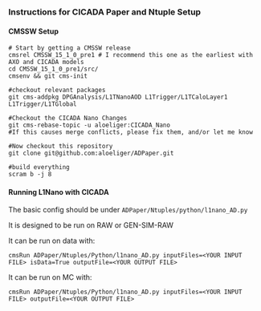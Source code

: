 ### Instructions for CICADA Paper and Ntuple Setup

#### CMSSW Setup
```
# Start by getting a CMSSW release
cmsrel CMSSW_15_1_0_pre1 # I recommend this one as the earliest with AXO and CICADA models
cd CMSSW_15_1_0_pre1/src/
cmsenv && git cms-init

#checkout relevant packages
git cms-addpkg DPGAnalysis/L1TNanoAOD L1Trigger/L1TCaloLayer1 L1Trigger/L1TGlobal

#Checkout the CICADA Nano Changes
git cms-rebase-topic -u aloeliger:CICADA_Nano
#If this causes merge conflicts, please fix them, and/or let me know

#Now checkout this repository
git clone git@github.com:aloeliger/ADPaper.git

#build everything
scram b -j 8
```

#### Running L1Nano with CICADA

The basic config should be under `ADPaper/Ntuples/python/l1nano_AD.py`

It is designed to be run on RAW or GEN-SIM-RAW

It can be run on data with:

```
cmsRun ADPaper/Ntuples/Python/l1nano_AD.py inputFiles=<YOUR INPUT FILE> isData=True outputFile=<YOUR OUTPUT FILE>
```

It can be run on MC with:

```
cmsRun ADPaper/Ntuples/Python/l1nano_AD.py inputFiles=<YOUR INPUT FILE> outputFile=<YOUR OUTPUT FILE>
```

